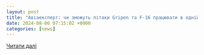 ```yaml
---
layout: post
title: "Авіаексперт: чи зможуть літаки Gripen та F-16 працювати в одній системі в Україні"
date: 2024-08-06 07:15:02 +0000
categories: [news]
---
```


[Читати далі](https://dev.ua/news/gripen-ta-f-16)
